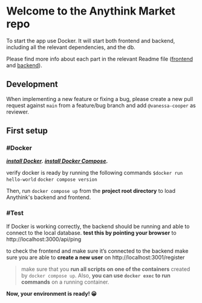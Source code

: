 
# Welcome to the Anythink Market repo

To start the app use Docker. It will start both frontend and backend, including all the relevant dependencies, and the db.

Please find more info about each part in the relevant Readme file ([frontend](frontend/readme.md) and [backend](backend/README.md)).

## Development

When implementing a new feature or fixing a bug, please create a new pull request against `main` from a feature/bug branch and add `@vanessa-cooper` as reviewer.

## First setup

### #Docker
***[install Docker](https://docs.docker.com/get-docker/).***
***[install Docker Compose](https://docs.docker.com/compose/install/linux/).***

verify docker is ready by running the following commands
`$docker run hello-world`
`docker compose version`

Then, run
 `docker compose up` from the **project root directory** to load Anythink's backend and frontend.
 
 ### #Test
 
If Docker is working correctly, the backend should be running and able to connect to the local database.
**test this by pointing your browser** to http://localhost:3000/api/ping

to check the frontend and make sure it’s connected to the backend
make sure you are able to **create a new user** on http://localhost:3001/register

> make sure that you **run all scripts on one of the containers** created by `docker compose up`. Also, **you can use `docker exec` to run commands** on a running container.

**Now, your environment is ready! 😀**



